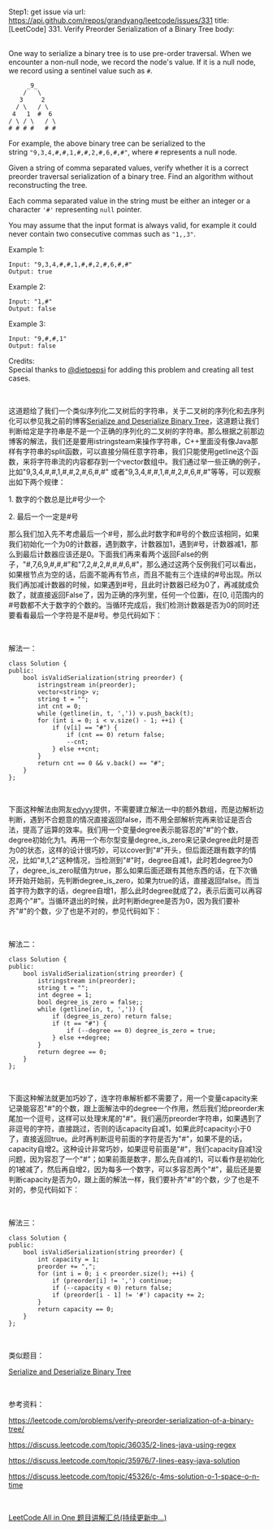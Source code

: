 Step1: get issue via url: https://api.github.com/repos/grandyang/leetcode/issues/331 
 title:[LeetCode] 331. Verify Preorder Serialization of a Binary Tree 
 body:  
  

One way to serialize a binary tree is to use pre-order traversal. When we encounter a non-null node, we record the node's value. If it is a null node, we record using a sentinel value such as `#`.
    
    
         _9_
        /   \
       3     2
      / \   / \
     4   1  #  6
    / \ / \   / \
    # # # #   # #
    

For example, the above binary tree can be serialized to the string `"9,3,4,#,#,1,#,#,2,#,6,#,#"`, where `#` represents a null node.

Given a string of comma separated values, verify whether it is a correct preorder traversal serialization of a binary tree. Find an algorithm without reconstructing the tree.

Each comma separated value in the string must be either an integer or a character `'#'` representing `null` pointer.

You may assume that the input format is always valid, for example it could never contain two consecutive commas such as `"1,,3"`.

Example 1:
    
    
    Input: "9,3,4,#,#,1,#,#,2,#,6,#,#"
    Output: true

Example 2:
    
    
    Input: "1,#"
    Output: false
    

Example 3:
    
    
    Input: "9,#,#,1"
    Output: false

Credits:  
Special thanks to [@dietpepsi](https://leetcode.com/discuss/user/dietpepsi) for adding this problem and creating all test cases.

 

这道题给了我们一个类似序列化二叉树后的字符串，关于二叉树的序列化和去序列化可以参见我之前的博客[Serialize and Deserialize Binary Tree](http://www.cnblogs.com/grandyang/p/4913869.html)，这道题让我们判断给定是字符串是不是一个正确的序列化的二叉树的字符串。那么根据之前那边博客的解法，我们还是要用istringsteam来操作字符串，C++里面没有像Java那样有字符串的split函数，可以直接分隔任意字符串，我们只能使用getline这个函数，来将字符串流的内容都存到一个vector数组中。我们通过举一些正确的例子，比如"9,3,4,#,#,1,#,#,2,#,6,#,#" 或者"9,3,4,#,#,1,#,#,2,#,6,#,#"等等，可以观察出如下两个规律：

1\. 数字的个数总是比#号少一个

2\. 最后一个一定是#号

那么我们加入先不考虑最后一个#号，那么此时数字和#号的个数应该相同，如果我们初始化一个为0的计数器，遇到数字，计数器加1，遇到#号，计数器减1，那么到最后计数器应该还是0。下面我们再来看两个返回False的例子，"#,7,6,9,#,#,#"和"7,2,#,2,#,#,#,6,#"，那么通过这两个反例我们可以看出，如果根节点为空的话，后面不能再有节点，而且不能有三个连续的#号出现。所以我们再加减计数器的时候，如果遇到#号，且此时计数器已经为0了，再减就成负数了，就直接返回False了，因为正确的序列里，任何一个位置i，在[0, i]范围内的#号数都不大于数字的个数的。当循环完成后，我们检测计数器是否为0的同时还要看看最后一个字符是不是#号。参见代码如下：

 

解法一：
    
    
    class Solution {
    public:
        bool isValidSerialization(string preorder) {
            istringstream in(preorder);
            vector<string> v;
            string t = "";
            int cnt = 0;
            while (getline(in, t, ',')) v.push_back(t);
            for (int i = 0; i < v.size() - 1; ++i) {
                if (v[i] == "#") {
                    if (cnt == 0) return false;
                    --cnt;
                } else ++cnt;
            }
            return cnt == 0 && v.back() == "#";
        }
    };

 

下面这种解法由网友[edyyy](http://home.cnblogs.com/u/1090659/)提供，不需要建立解法一中的额外数组，而是边解析边判断，遇到不合题意的情况直接返回false，而不用全部解析完再来验证是否合法，提高了运算的效率。我们用一个变量degree表示能容忍的"#"的个数，degree初始化为1。再用一个布尔型变量degree_is_zero来记录degree此时是否为0的状态，这样的设计很巧妙，可以cover到"#"开头，但后面还跟有数字的情况，比如"#,1,2"这种情况，当检测到"#"时，degree自减1，此时若degree为0了，degree_is_zero赋值为true，那么如果后面还跟有其他东西的话，在下次循环开始开始前，先判断degree_is_zero，如果为true的话，直接返回false。而当首字符为数字的话，degree自增1，那么此时degree就成了2，表示后面可以再容忍两个"#"。当循环退出的时候，此时判断degree是否为0，因为我们要补齐"#"的个数，少了也是不对的，参见代码如下：

 

解法二：
    
    
    class Solution {
    public:
        bool isValidSerialization(string preorder) {
            istringstream in(preorder);
            string t = "";
            int degree = 1;
            bool degree_is_zero = false;;
            while (getline(in, t, ',')) {
                if (degree_is_zero) return false;
                if (t == "#") {
                    if (--degree == 0) degree_is_zero = true;
                } else ++degree;
            }
            return degree == 0;
        }
    };

 

下面这种解法就更加巧妙了，连字符串解析都不需要了，用一个变量capacity来记录能容忍"#"的个数，跟上面解法中的degree一个作用，然后我们给preorder末尾加一个逗号，这样可以处理末尾的"#"。我们遍历preorder字符串，如果遇到了非逗号的字符，直接跳过，否则的话capacity自减1，如果此时capacity小于0了，直接返回true。此时再判断逗号前面的字符是否为"#"，如果不是的话，capacity自增2。这种设计非常巧妙，如果逗号前面是"#"，我们capacity自减1没问题，因为容忍了一个"#"；如果前面是数字，那么先自减的1，可以看作是初始化的1被减了，然后再自增2，因为每多一个数字，可以多容忍两个"#"，最后还是要判断capacity是否为0，跟上面的解法一样，我们要补齐"#"的个数，少了也是不对的，参见代码如下：

 

解法三：
    
    
    class Solution {
    public:
        bool isValidSerialization(string preorder) {
            int capacity = 1;
            preorder += ",";
            for (int i = 0; i < preorder.size(); ++i) {
                if (preorder[i] != ',') continue;
                if (--capacity < 0) return false;
                if (preorder[i - 1] != '#') capacity += 2;
            }
            return capacity == 0;
        }
    };

 

类似题目：

[Serialize and Deserialize Binary Tree](http://www.cnblogs.com/grandyang/p/4913869.html)

 

参考资料：

<https://leetcode.com/problems/verify-preorder-serialization-of-a-binary-tree/>

<https://discuss.leetcode.com/topic/36035/2-lines-java-using-regex>

<https://discuss.leetcode.com/topic/35976/7-lines-easy-java-solution>

<https://discuss.leetcode.com/topic/45326/c-4ms-solution-o-1-space-o-n-time>

 

[LeetCode All in One 题目讲解汇总(持续更新中...)](http://www.cnblogs.com/grandyang/p/4606334.html)
